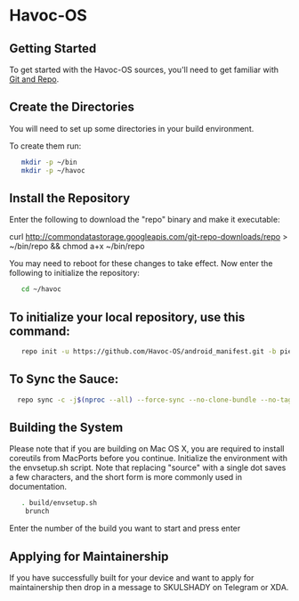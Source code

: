 Havoc-OS
===========


Getting Started
---------------
To get started with the Havoc-OS sources, you'll need to get
familiar with [Git and Repo](http://source.android.com/source/version-control.html).


Create the Directories
----------------------

You will need to set up some directories in your build environment.

To create them run:

```bash
   mkdir -p ~/bin
   mkdir -p ~/havoc
```

Install the Repository
----------------------

Enter the following to download the "repo" binary and make it executable:

curl http://commondatastorage.googleapis.com/git-repo-downloads/repo > ~/bin/repo && chmod a+x ~/bin/repo

You may need to reboot for these changes to take effect.
Now enter the following to initialize the repository:

```bash
   cd ~/havoc
```


To initialize your local repository, use this command:
------------------------------------------------------

```bash
   repo init -u https://github.com/Havoc-OS/android_manifest.git -b pie
```
  
To Sync the Sauce:
----------------

```bash
  repo sync -c -j$(nproc --all) --force-sync --no-clone-bundle --no-tags
```


Building the System
---------------

Please note that if you are building on Mac OS X, you are required to install coreutils from MacPorts before you continue.
Initialize the environment with the envsetup.sh script. Note that replacing "source" with a single dot saves a few characters, and the short form is more commonly used in documentation.

```bash
   . build/envsetup.sh
    brunch
```

Enter the number of the build you want to start and press enter


Applying for Maintainership
---------------

If you have successfully built for your device and want to apply for maintainership then drop in a message to SKULSHADY on Telegram or XDA.
